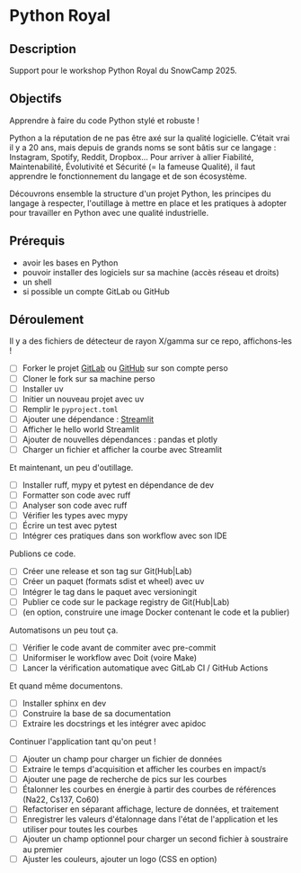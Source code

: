 # Python Royal

## Description

Support pour le workshop Python Royal du SnowCamp 2025.

## Objectifs

Apprendre à faire du code Python stylé et robuste !

Python a la réputation de ne pas être axé sur la qualité logicielle. 
C’était vrai il y a 20 ans, mais depuis de grands noms se sont bâtis sur ce langage :
Instagram, Spotify, Reddit, Dropbox...
Pour arriver à allier Fiabilité, Maintenabilité, Évolutivité et Sécurité (= la fameuse
Qualité), il faut apprendre le fonctionnement du langage et de son écosystème.

Découvrons ensemble la structure d'un projet Python, les principes du langage à 
respecter, l'outillage à mettre en place et les pratiques à adopter pour travailler
en Python avec une qualité industrielle. 

## Prérequis

- avoir les bases en Python
- pouvoir installer des logiciels sur sa machine (accès réseau et droits)
- un shell
- si possible un compte GitLab ou GitHub

## Déroulement

Il y a des fichiers de détecteur de rayon X/gamma sur ce repo, affichons-les !

- [ ] Forker le projet [GitLab](https://gitlab.com/jgaffiot1/python-royal)
      ou [GitHub](https://github.com/Lenormju/python-royal) sur son compte perso
- [ ] Cloner le fork sur sa machine perso
- [ ] Installer uv
- [ ] Initier un nouveau projet avec uv
- [ ] Remplir le `pyproject.toml`
- [ ] Ajouter une dépendance : [Streamlit](https://streamlit.io/)
- [ ] Afficher le hello world Streamlit
- [ ] Ajouter de nouvelles dépendances : pandas et plotly
- [ ] Charger un fichier et afficher la courbe avec Streamlit

Et maintenant, un peu d'outillage.

- [ ] Installer ruff, mypy et pytest en dépendance de dev
- [ ] Formatter son code avec ruff
- [ ] Analyser son code avec ruff
- [ ] Vérifier les types avec mypy
- [ ] Écrire un test avec pytest
- [ ] Intégrer ces pratiques dans son workflow avec son IDE

Publions ce code.

- [ ] Créer une release et son tag sur Git(Hub|Lab)
- [ ] Créer un paquet (formats sdist et wheel) avec uv
- [ ] Intégrer le tag dans le paquet avec versioningit
- [ ] Publier ce code sur le package registry de Git(Hub|Lab)
- [ ] (en option, construire une image Docker contenant le code et la publier)

Automatisons un peu tout ça.

- [ ] Vérifier le code avant de commiter avec pre-commit
- [ ] Uniformiser le workflow avec Doit (voire Make)
- [ ] Lancer la vérification automatique avec GitLab CI / GitHub Actions

Et quand même documentons.

- [ ] Installer sphinx en dev
- [ ] Construire la base de sa documentation
- [ ] Extraire les docstrings et les intégrer avec apidoc

Continuer l'application tant qu'on peut !

- [ ] Ajouter un champ pour charger un fichier de données
- [ ] Extraire le temps d'acquisition et afficher les courbes en impact/s
- [ ] Ajouter une page de recherche de pics sur les courbes
- [ ] Étalonner les courbes en énergie à partir des courbes de références
  (Na22, Cs137, Co60)
- [ ] Refactoriser en séparant affichage, lecture de données, et traitement
- [ ] Enregistrer les valeurs d'étalonnage dans l'état de l'application et les utiliser
  pour toutes les courbes
- [ ] Ajouter un champ optionnel pour charger un second fichier à soustraire au premier
- [ ] Ajuster les couleurs, ajouter un logo (CSS en option)
